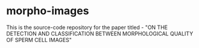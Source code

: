 # morpho-images

This is the source-code repository for the paper titled - "ON  THE DETECTION  AND CLASSIFICATION  BETWEEN MORPHOLOGICAL QUALITY OF SPERM CELL IMAGES"
